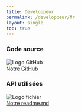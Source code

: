 ```yaml
---
title: Developpeur
permalink: /developpeur/fr
layout: single
toc: true
---
```


### Code source
<img src="../assets/images/logo-github.png" alt="Logo GitHub"><br>
<a href="https://github.com/InteraactionGroup/InterAACtionPlayer">Notre GitHub</a>

### API utilisées
<img src="../assets/images/rfile-text.png" alt="Logo fichier"><br>
<a href="https://github.com/InteraactionGroup/InterAACtionPlayer/blob/master/README-FR.md">Notre readme.md</a>
